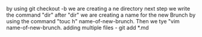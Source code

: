 by using git checkout -b  we are creating a ne directory
next step we write the command "dir"
after "dir" we are creating a name for the new Brunch by using the command "touc
h" name-of-new-brunch. Then we tye "vim name-of-new-brunch.
adding multiple files - git add *.md
